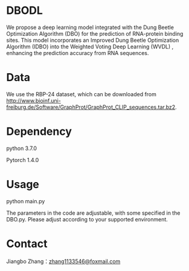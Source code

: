 # DBODL
We propose a deep learning model integrated with the Dung Beetle Optimization Algorithm (DBO) for the prediction of RNA-protein binding sites. This model incorporates an Improved Dung Beetle Optimization Algorithm (IDBO) into the Weighted Voting Deep Learning (WVDL) , enhancing the prediction accuracy from RNA sequences.
# Data
We use the RBP-24 dataset, which can be downloaded from http://www.bioinf.uni-freiburg.de/Software/GraphProt/GraphProt_CLIP_sequences.tar.bz2.
# Dependency
python 3.7.0

Pytorch 1.4.0
# Usage
python main.py

The parameters in the code are adjustable, with some specified in the DBO.py. Please adjust according to your supported environment.
# Contact
Jiangbo Zhang：zhang1133546@foxmail.com
